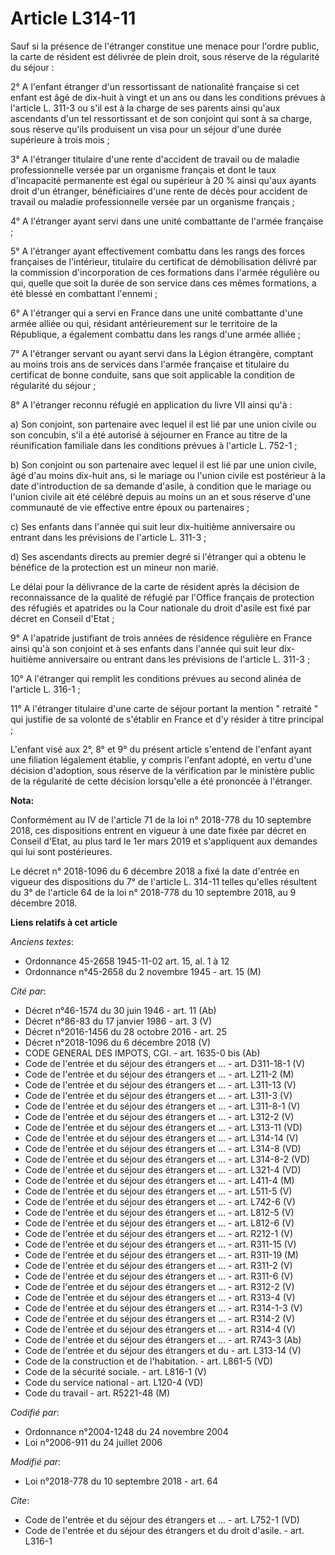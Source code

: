 # Article L314-11

Sauf si la présence de l'étranger constitue une menace pour l'ordre public, la carte de résident est délivrée de plein droit,
sous réserve de la régularité du séjour :

2° A l'enfant étranger d'un ressortissant de nationalité française si cet enfant est âgé de dix-huit à vingt et un ans ou
dans les conditions prévues à l'article L. 311-3 ou s'il est à la charge de ses parents ainsi qu'aux ascendants d'un tel
ressortissant et de son conjoint qui sont à sa charge, sous réserve qu'ils produisent un visa pour un séjour d'une durée
supérieure à trois mois ;

3° A l'étranger titulaire d'une rente d'accident de travail ou de maladie professionnelle versée par un organisme français et
dont le taux d'incapacité permanente est égal ou supérieur à 20 % ainsi qu'aux ayants droit d'un étranger, bénéficiaires
d'une rente de décès pour accident de travail ou maladie professionnelle versée par un organisme français ;

4° A l'étranger ayant servi dans une unité combattante de l'armée française ;

5° A l'étranger ayant effectivement combattu dans les rangs des forces françaises de l'intérieur, titulaire du certificat de
démobilisation délivré par la commission d'incorporation de ces formations dans l'armée régulière ou qui, quelle que soit la
durée de son service dans ces mêmes formations, a été blessé en combattant l'ennemi ;

6° A l'étranger qui a servi en France dans une unité combattante d'une armée alliée ou qui, résidant antérieurement sur le
territoire de la République, a également combattu dans les rangs d'une armée alliée ;

7° A l'étranger servant ou ayant servi dans la Légion étrangère, comptant au moins trois ans de services dans l'armée
française et titulaire du certificat de bonne conduite, sans que soit applicable la condition de régularité du séjour ;

8° A l'étranger reconnu réfugié en application du livre VII ainsi qu'à :

a) Son conjoint, son partenaire avec lequel il est lié par une union civile ou son concubin, s'il a été autorisé à séjourner
en France au titre de la réunification familiale dans les conditions prévues à l'article L. 752-1 ;

b) Son conjoint ou son partenaire avec lequel il est lié par une union civile, âgé d'au moins dix-huit ans, si le mariage ou
l'union civile est postérieur à la date d'introduction de sa demande d'asile, à condition que le mariage ou l'union civile
ait été célébré depuis au moins un an et sous réserve d'une communauté de vie effective entre époux ou partenaires ;

c) Ses enfants dans l'année qui suit leur dix-huitième anniversaire ou entrant dans les prévisions de l'article L. 311-3 ;

d) Ses ascendants directs au premier degré si l'étranger qui a obtenu le bénéfice de la protection est un mineur non marié.

Le délai pour la délivrance de la carte de résident après la décision de reconnaissance de la qualité de réfugié par l'Office
français de protection des réfugiés et apatrides ou la Cour nationale du droit d'asile est fixé par décret en Conseil
d'Etat ;

9° A l'apatride justifiant de trois années de résidence régulière en France ainsi qu'à son conjoint et à ses enfants dans
l'année qui suit leur dix-huitième anniversaire ou entrant dans les prévisions de l'article L. 311-3 ;

10° A l'étranger qui remplit les conditions prévues au second alinéa de l'article L. 316-1 ;

11° A l'étranger titulaire d'une carte de séjour portant la mention " retraité " qui justifie de sa volonté de s'établir en
France et d'y résider à titre principal ;

L'enfant visé aux 2°, 8° et 9° du présent article s'entend de l'enfant ayant une filiation légalement établie, y compris
l'enfant adopté, en vertu d'une décision d'adoption, sous réserve de la vérification par le ministère public de la régularité
de cette décision lorsqu'elle a été prononcée à l'étranger.

**Nota:**

Conformément au IV de l'article 71 de la loi n° 2018-778 du 10 septembre 2018, ces dispositions entrent en vigueur à une date
fixée par décret en Conseil d'Etat, au plus tard le 1er mars 2019 et s'appliquent aux demandes qui lui sont postérieures.

Le décret n° 2018-1096 du 6 décembre 2018 a fixé la date d'entrée en vigueur des dispositions du 7° de l'article L. 314-11
telles qu'elles résultent du 3° de l'article 64 de la loi n° 2018-778 du 10 septembre 2018, au 9 décembre 2018.

**Liens relatifs à cet article**

_Anciens textes_:

  - Ordonnance 45-2658 1945-11-02 art. 15, al. 1 à 12
  - Ordonnance n°45-2658 du 2 novembre 1945 - art. 15 (M)

_Cité par_:

  - Décret n°46-1574 du 30 juin 1946 - art. 11 (Ab)
  - Décret n°86-83 du 17 janvier 1986 - art. 3 (V)
  - Décret n°2016-1456 du 28 octobre 2016 - art. 25
  - Décret n°2018-1096 du 6 décembre 2018 (V)
  - CODE GENERAL DES IMPOTS, CGI. - art. 1635-0 bis (Ab)
  - Code de l'entrée et du séjour des étrangers et ... - art. D311-18-1 (V)
  - Code de l'entrée et du séjour des étrangers et ... - art. L211-2 (M)
  - Code de l'entrée et du séjour des étrangers et ... - art. L311-13 (V)
  - Code de l'entrée et du séjour des étrangers et ... - art. L311-3 (V)
  - Code de l'entrée et du séjour des étrangers et ... - art. L311-8-1 (V)
  - Code de l'entrée et du séjour des étrangers et ... - art. L312-2 (V)
  - Code de l'entrée et du séjour des étrangers et ... - art. L313-11 (VD)
  - Code de l'entrée et du séjour des étrangers et ... - art. L314-14 (V)
  - Code de l'entrée et du séjour des étrangers et ... - art. L314-8 (VD)
  - Code de l'entrée et du séjour des étrangers et ... - art. L314-8-2 (VD)
  - Code de l'entrée et du séjour des étrangers et ... - art. L321-4 (VD)
  - Code de l'entrée et du séjour des étrangers et ... - art. L411-4 (M)
  - Code de l'entrée et du séjour des étrangers et ... - art. L511-5 (V)
  - Code de l'entrée et du séjour des étrangers et ... - art. L742-6 (V)
  - Code de l'entrée et du séjour des étrangers et ... - art. L812-5 (V)
  - Code de l'entrée et du séjour des étrangers et ... - art. L812-6 (V)
  - Code de l'entrée et du séjour des étrangers et ... - art. R212-1 (V)
  - Code de l'entrée et du séjour des étrangers et ... - art. R311-15 (V)
  - Code de l'entrée et du séjour des étrangers et ... - art. R311-19 (M)
  - Code de l'entrée et du séjour des étrangers et ... - art. R311-2 (V)
  - Code de l'entrée et du séjour des étrangers et ... - art. R311-6 (V)
  - Code de l'entrée et du séjour des étrangers et ... - art. R312-2 (V)
  - Code de l'entrée et du séjour des étrangers et ... - art. R313-4 (V)
  - Code de l'entrée et du séjour des étrangers et ... - art. R314-1-3 (V)
  - Code de l'entrée et du séjour des étrangers et ... - art. R314-2 (V)
  - Code de l'entrée et du séjour des étrangers et ... - art. R314-4 (V)
  - Code de l'entrée et du séjour des étrangers et ... - art. R743-3 (Ab)
  - Code de l'entrée et du séjour des étrangers et du  - art. L313-14 (V)
  - Code de la construction et de l'habitation. - art. L861-5 (VD)
  - Code de la sécurité sociale. - art. L816-1 (V)
  - Code du service national - art. L120-4 (VD)
  - Code du travail - art. R5221-48 (M)

_Codifié par_:

  - Ordonnance n°2004-1248 du 24 novembre 2004
  - Loi n°2006-911 du 24 juillet 2006

_Modifié par_:

  - Loi n°2018-778 du 10 septembre 2018 - art. 64

_Cite_:

  - Code de l'entrée et du séjour des étrangers et ... - art. L752-1 (VD)
  - Code de l'entrée et du séjour des étrangers et du droit d'asile. - art. L316-1
